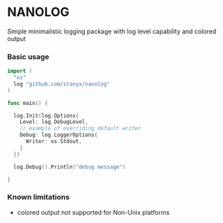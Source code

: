 # NANOLOG

Simple minimalistic logging package with log level capability and colored output

### Basic usage

```go
import (
  "os"
  log "github.com/stanyx/nanolog"
)

func main() {

  log.Init(log.Options{
    Level: log.DebugLevel,
    // example of overriding default writer
    Debug: log.LoggerOptions{
      Writer: os.Stdout,
    }
  })

  log.Debug().Println("debug message")

}
```

### Known limitations

- colored output not supported for Non-Unix platforms